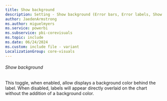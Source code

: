```yaml
---
title: Show background
description: Setting - Show background (Error bars, Error labels, Show background)
author: JaedenArmstrong
ms.author: miguelmyers
ms.service: powerbi
ms.subservice: pbi-corevisuals
ms.topic: include
ms.date: 06/24/2024
ms.custom: include file - variant
LocalizationGroup: core-visuals
---
```

###### Show background

This toggle, when enabled, allow displays a background color behind the label. When disabled, labels will appear directly overlaid on the chart without the addition of a background color.
